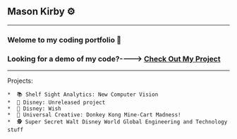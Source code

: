 ## Mason Kirby ⚙️

---

### Welome to my coding portfolio 🙂

### Looking for a demo of my code?----> [Check Out My Project](https://github.com/Mason-programming/resume_code_examples/blob/main/code_python/demo.py)

---

Projects:

    *  📚 Shelf Sight Analytics: New Computer Vision  
    *  💫 Disney: Unreleased project 
    *  💫 Disney: Wish
    *  🧭 Universal Creative: Donkey Kong Mine-Cart Madness! 
    *  🕵️‍ Super Secret Walt Disney World Global Engineering and Technology stuff